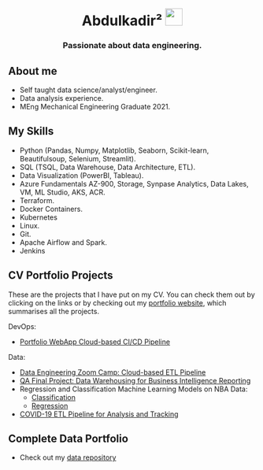 <h1 align="center">Abdulkadir&sup2 <img src="https://media.giphy.com/media/hvRJCLFzcasrR4ia7z/giphy.gif" width="35"></h1>

<h3 align="center">Passionate about data engineering.</h3>


## About me
- Self taught data science/analyst/engineer.
- Data analysis experience.
- MEng Mechanical Engineering Graduate 2021.


## My Skills

- Python (Pandas, Numpy, Matplotlib, Seaborn, Scikit-learn, Beautifulsoup, Selenium, Streamlit).
- SQL (TSQL, Data Warehouse, Data Architecture, ETL).
- Data Visualization (PowerBI, Tableau).
- Azure Fundamentals AZ-900, Storage, Synpase Analytics, Data Lakes, VM, ML Studio, AKS, ACR.
- Terraform.
- Docker Containers.
- Kubernetes
- Linux.
- Git.
- Apache Airflow and Spark.
- Jenkins


## CV Portfolio Projects

These are the projects that I have put on my CV. You can check them out by clicking on the links or by checking out my [portfolio website](https://aaabdulkadir-dataportfolio-portfolio1--home-aw1tq3.streamlitapp.com/), which summarises all the projects.

DevOps:
- [Portfolio WebApp Cloud-based CI/CD Pipeline](https://github.com/aaAbdulkadir/DevOps/tree/main/project)

Data:
- [Data Engineering Zoom Camp: Cloud-based ETL Pipeline](https://github.com/aaAbdulkadir/DataPortfolio/tree/main/ZoomCamp/Project)
- [QA Final Project: Data Warehousing for Business Intelligence Reporting](https://github.com/aaAbdulkadir/DataPortfolio/tree/main/Bootcamp/Final%20Project)
- Regression and Classification Machine Learning Models on NBA Data:
	- [Classification](https://github.com/aaAbdulkadir/DataPortfolio/blob/main/ML%20Projects/NBA%20Classification.ipynb)
	- [Regression](https://github.com/aaAbdulkadir/DataPortfolio/blob/main/ML%20Projects/NBA%20MVP%20Prediction%20Regression.ipynb)
- [COVID-19 ETL Pipeline for Analysis and Tracking](https://github.com/aaAbdulkadir/DataPortfolio/tree/main/Exploratory%20Data%20Analysis/COVIDProject)

## Complete Data Portfolio
 - Check out my [data repository](https://github.com/aaAbdulkadir/DataPortfolio)

